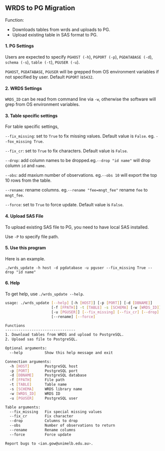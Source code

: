 ## WRDS to PG Migration
Function:
- Downloads tables from wrds and uploads to PG.
- Upload existing table in SAS format to PG.

#### 1. PG Settings
Users are expected to specify `PGHOST (-h`), `PGPORT (-p`), `PGDATABASE (-d`), `schema (-s`), `table (-t`), `PGUSER (-u`).

`PGHOST`, `PGDATABASE`, `PGUSER` will be grepped from OS environment variables if not specified by user. Default `PGPORT` is`5432`.

#### 2. WRDS Settings
`WRDS_ID` can be read from command line via `-w`, otherwise the software will grep from OS environment variables.

#### 3. Table specific settings
For table specific settings, 

`--fix_missing`: set to `True` to fix missing values. Default value is `False`. eg. `--fox_missing True`.

`--fix_cr`: set to `True` to fix characters. Default value is `False`.

`--drop`: add column names to be dropped.eg.`--drop "id name"` will drop column `id` and `name`.

`--obs`: add maxium number of observations. eg.`--obs 10` will export the top 10 rows from the table.

`--rename`: rename columns. eg.`--rename "fee=mngt_fee"` rename `fee` to `mngt_fee`.

`--force`: set to `True` to force update. Default value is `False`.

#### 4. Upload SAS File
To upload existing SAS file to PG, you need to have local SAS installed.

Use `-P` to specify file path.

#### 5. Use this program
Here is an example.

`./wrds_update -h host -d pgdatabase -u pguser --fix_missing True --drop "id name"`

#### 6. Help
To get help, use `./wrds_update --help`.
```bash
usage: ./wrds_update [--help] [-h [HOST]] [-p [PORT]] [-d [DBNAME]]
                     [-f [FPATH]] -t [TABLE] -s [SCHEMA] [-w [WRDS_ID]]
                     [-u [PGUSER]] [--fix_missing] [--fix_cr] [--drop] [--obs]
                     [--rename] [--force]

Functions
--------------------------------
1. Download tables from WRDS and upload to PostgreSQL.
2. Upload sas file to PostgreSQL.

Optional arguments:
  --help          Show this help message and exit

Connection arguments:
  -h [HOST]       PostgreSQL host
  -p [PORT]       PostgreSQL port
  -d [DBNAME]     PostgreSQL database
  -f [FPATH]      File path
  -t [TABLE]      Table name
  -s [SCHEMA]     WRDS library name
  -w [WRDS_ID]    WRDS ID
  -u [PGUSER]     PostgreSQL user

Table arguments:
  --fix_missing   Fix special missing values
  --fix_cr        Fix character
  --drop          Columns to drop
  --obs           Number of observations to return
  --rename        Rename columns
  --force         Force update

Report bugs to <ian.gow@unimelb.edu.au>.
```
